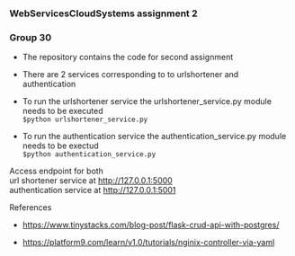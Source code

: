 ### WebServicesCloudSystems assignment 2
### Group 30
- The repository contains the code for second assignment

- There are 2 services corresponding to to urlshortener and authentication

- To run the urlshortener service the urlshortener_service.py module needs to be executed <br/>
`$python urlshortener_service.py`

- To run the authentication service the authentication_service.py module needs to be exectud <br/>
`$python authentication_service.py`

Access endpoint for both <br/>
url shortener service at  http://127.0.0.1:5000  <br/>
authentication service at http://127.0.0.1:5001  <br/>


References

- https://www.tinystacks.com/blog-post/flask-crud-api-with-postgres/


- https://platform9.com/learn/v1.0/tutorials/nginix-controller-via-yaml